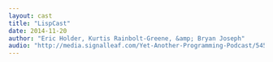 ```yaml
---
layout: cast
title: "LispCast"
date: 2014-11-20
author: "Eric Holder, Kurtis Rainbolt-Greene, &amp; Bryan Joseph"
audio: "http://media.signalleaf.com/Yet-Another-Programming-Podcast/5450326c5ed6bb02004affa8/rss/episode1.mp3"
---
```

